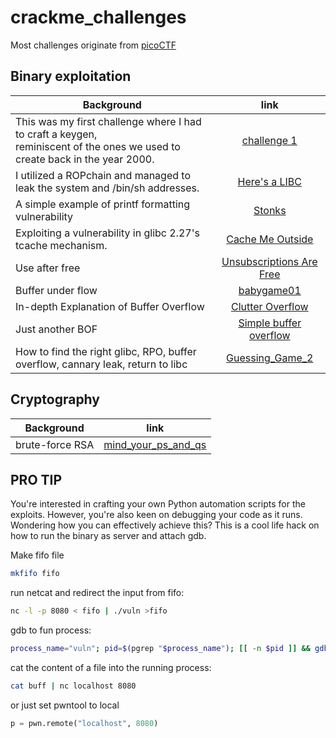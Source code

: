 # crackme_challenges
Most challenges originate from [picoCTF](https://play.picoctf.org/practice?category=6&page=1)

## Binary exploitation

| Background | link |
| -------- | :------: |
| This was my first challenge where I had to craft a keygen, </br>reminiscent of the ones we used to create back in the year 2000.    | [challenge 1](./binary_exploitation/challenge_1/README.md)     |
| I utilized a ROPchain and managed to leak the system and /bin/sh addresses.     | [Here's a LIBC](./binary_exploitation/Here's%20a%20LIBC/README.md)     |
| A simple example of printf formatting vulnerability  | [Stonks](./binary_exploitation/Stonks/README.md)     |
| Exploiting a vulnerability in glibc 2.27's tcache mechanism. | [Cache Me Outside](./binary_exploitation/Cache%20Me%20Outside/README.md)     |
| Use after free    | [Unsubscriptions Are Free](./binary_exploitation/Unsubscriptions%20Are%20Free/README.md)     |
| Buffer under flow    | [babygame01](./binary_exploitation/babygame01/README.md)     |
| In-depth Explanation of Buffer Overflow  | [Clutter Overflow](./binary_exploitation/clutter-overflow/README.md)     |
| Just another BOF    | [Simple buffer overflow](./binary_exploitation/bof1/README.md)     |
| How to find the right glibc, RPO, buffer overflow, cannary leak, return to libc | [Guessing_Game_2](./binary_exploitation/Guessing_Game_2/README.md) |

## Cryptography
| Background | link |
| -------- | :------: |
| brute-force RSA | [mind_your_ps_and_qs](./cryptography/mind_your_ps_and_qs/README.md) |

## PRO TIP
You're interested in crafting your own Python automation scripts for the exploits. However, you're also keen on debugging your code as it runs. Wondering how you can effectively achieve this?
This is a cool life hack on how to run the binary as server and attach gdb.

Make fifo file
```bash
mkfifo fifo
```
run netcat and redirect the input from fifo:
```bash
nc -l -p 8080 < fifo | ./vuln >fifo
```

gdb to fun process:
```bash
process_name="vuln"; pid=$(pgrep "$process_name"); [[ -n $pid ]] && gdb -p "$pid" -x .gdbinit
```

cat the content of a file into the running process:
```bash
cat buff | nc localhost 8080
```
or just set pwntool to local 
```python
p = pwn.remote("localhost", 8080)
```
